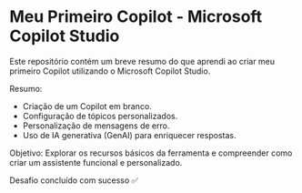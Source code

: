 # Meu Primeiro Copilot - Microsoft Copilot Studio

Este repositório contém um breve resumo do que aprendi ao criar meu primeiro Copilot utilizando o Microsoft Copilot Studio.

Resumo:
- Criação de um Copilot em branco.
- Configuração de tópicos personalizados.
- Personalização de mensagens de erro.
- Uso de IA generativa (GenAI) para enriquecer respostas.

Objetivo:
Explorar os recursos básicos da ferramenta e compreender como criar um assistente funcional e personalizado.

Desafio concluído com sucesso ✅
